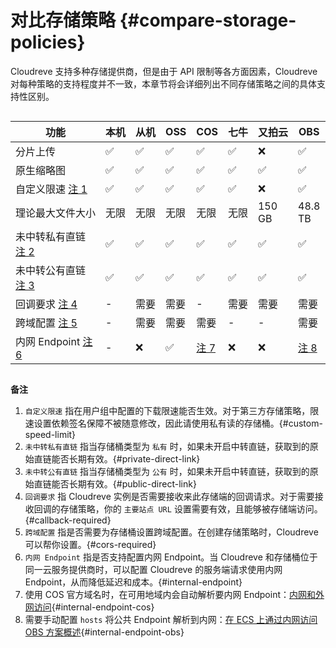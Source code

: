 # 对比存储策略 {#compare-storage-policies}

Cloudreve 支持多种存储提供商，但是由于 API 限制等各方面因素，Cloudreve 对每种策略的支持程度并不一致，本章节将会详细列出不同存储策略之间的具体支持性区别。

<div style="overflow-x: auto;word-break: keep-all; white-space: nowrap;">

| 功能                                        | 本机               | 从机               | OSS                | COS                            | 七牛               | 又拍云             | OBS                            | OneDrive           | S3                 |
| ------------------------------------------- | ------------------ | ------------------ | ------------------ | ------------------------------ | ------------------ | ------------------ | ------------------------------ | ------------------ | ------------------ |
| 分片上传                                    | :white_check_mark: | :white_check_mark: | :white_check_mark: | :white_check_mark:             | :white_check_mark: | :x:                | :white_check_mark:             | :white_check_mark: | :white_check_mark: |
| 原生缩略图                                  | :white_check_mark: | :white_check_mark: | :white_check_mark: | :white_check_mark:             | :white_check_mark: | :white_check_mark: | :white_check_mark:             | :white_check_mark: | :x:                |
| 自定义限速 [注 1](#custom-speed-limit)      | :white_check_mark: | :white_check_mark: | :white_check_mark: | :white_check_mark:             | :white_check_mark: | :x:                | :white_check_mark:             | :x:                | :x:                |
| 理论最大文件大小                            | 无限               | 无限               | 无限               | 无限                           | 无限               | 150 GB             | 48.8 TB                        | 250 GB             | 无限               |
| 未中转私有直链 [注 2](#private-direct-link) | :white_check_mark: | :white_check_mark: | :white_check_mark: | :white_check_mark:             | :white_check_mark: | :white_check_mark: | :white_check_mark:             | :x:                | :x:                |
| 未中转公有直链 [注 3](#public-direct-link)  | :white_check_mark: | :white_check_mark: | :white_check_mark: | :white_check_mark:             | :white_check_mark: | :white_check_mark: | :white_check_mark:             | :x:                | :white_check_mark: |
| 回调要求 [注 4](#callback-required)         | -                  | 需要               | 需要               | -                              | 需要               | 需要               | 需要                           | -                  | -                  |
| 跨域配置 [注 5](#cors-required)             | -                  | 需要               | 需要               | 需要                           | -                  | -                  | 需要                           | -                  | 需要               |
| 内网 Endpoint [注 6](#internal-endpoint)    | -                  | :x:                | :white_check_mark: | [注 7](#internal-endpoint-cos) | :x:                | :x:                | [注 8](#internal-endpoint-obs) | :x:                | :x:                |

</div>

**备注**

1. `自定义限速` 指在用户组中配置的下载限速能否生效。对于第三方存储策略，限速设置依赖签名保障不被随意修改，因此请使用私有读的存储桶。{#custom-speed-limit}
2. `未中转私有直链` 指当存储桶类型为 `私有` 时，如果未开启中转直链，获取到的原始直链能否长期有效。{#private-direct-link}
3. `未中转公有直链` 指当存储桶类型为 `公有` 时，如果未开启中转直链，获取到的原始直链能否长期有效。{#public-direct-link}
4. `回调要求` 指 Cloudreve 实例是否需要接收来此存储端的回调请求。对于需要接收回调的存储策略，你的 `主要站点 URL` 设置需要有效，且能够被存储端访问。{#callback-required}
5. `跨域配置` 指是否需要为存储桶设置跨域配置。在创建存储策略时，Cloudreve 可以帮你设置。{#cors-required}
6. `内网 Endpoint` 指是否支持配置内网 Endpoint。当 Cloudreve 和存储桶位于同一云服务提供商时，可以配置 Cloudreve 的服务端请求使用内网 Endpoint，从而降低延迟和成本。{#internal-endpoint}
7. 使用 COS 官方域名时，在可用地域内会自动解析要内网 Endpoint：[内网和外网访问](https://cloud.tencent.com/document/product/436/6224#.E5.86.85.E7.BD.91.E5.92.8C.E5.A4.96.E7.BD.91.E8.AE.BF.E9.97.AE){#internal-endpoint-cos}
8. 需要手动配置 `hosts` 将公共 Endpoint 解析到内网：[在 ECS 上通过内网访问 OBS 方案概述](https://support.huaweicloud.com/bestpractice-obs/obs_05_0410.html){#internal-endpoint-obs}

